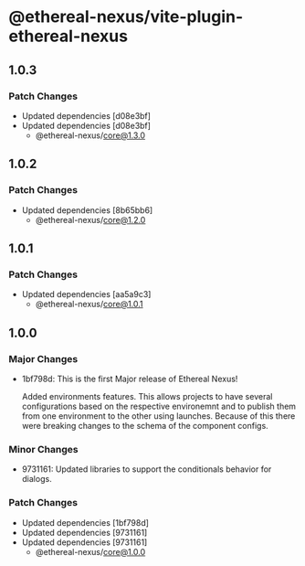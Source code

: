 # @ethereal-nexus/vite-plugin-ethereal-nexus

## 1.0.3

### Patch Changes

- Updated dependencies [d08e3bf]
- Updated dependencies [d08e3bf]
  - @ethereal-nexus/core@1.3.0

## 1.0.2

### Patch Changes

- Updated dependencies [8b65bb6]
  - @ethereal-nexus/core@1.2.0

## 1.0.1

### Patch Changes

- Updated dependencies [aa5a9c3]
  - @ethereal-nexus/core@1.0.1

## 1.0.0

### Major Changes

- 1bf798d: This is the first Major release of Ethereal Nexus!

  Added environments features. This allows projects to have several configurations based on the respective environemnt and to publish them from one environment to the other using launches.
  Because of this there were breaking changes to the schema of the component configs.

### Minor Changes

- 9731161: Updated libraries to support the conditionals behavior for dialogs.

### Patch Changes

- Updated dependencies [1bf798d]
- Updated dependencies [9731161]
- Updated dependencies [9731161]
  - @ethereal-nexus/core@1.0.0

